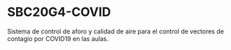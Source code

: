 # SBC20G4-COVID
Sistema de control de aforo y calidad de aire para el control de vectores de contagio por COVID19 en las aulas.
